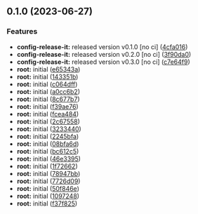 

## 0.1.0 (2023-06-27)


### Features

* **config-release-it:** released version v0.1.0 [no ci] ([4cfa016](https://github.com/thejaswitricon/turbo/commit/4cfa0168b7dab9ec94268d73944dded44132fbdf))
* **config-release-it:** released version v0.2.0 [no ci] ([3f90da0](https://github.com/thejaswitricon/turbo/commit/3f90da09cf3ad274b3bd844e0ddf4baa6ee2a5f7))
* **config-release-it:** released version v0.3.0 [no ci] ([c7e64f9](https://github.com/thejaswitricon/turbo/commit/c7e64f9fce12cbda13c0692640056f0383a00ee6))
* **root:** initial ([e65343a](https://github.com/thejaswitricon/turbo/commit/e65343a6573d903b6c9d2f8416bd5a242f75d44c))
* **root:** initial ([143351b](https://github.com/thejaswitricon/turbo/commit/143351bbf0695270e7b01d27ab195da9ace6ded7))
* **root:** initial ([c064dff](https://github.com/thejaswitricon/turbo/commit/c064dffaacbdf5d2a241acfcdc499c76197df53e))
* **root:** initial ([a0cc6b2](https://github.com/thejaswitricon/turbo/commit/a0cc6b20fe2d69b12e0e4b3e9403d834a668e5fe))
* **root:** initial ([8c677b7](https://github.com/thejaswitricon/turbo/commit/8c677b702998cdaa4fc52eaaac0de4283d0d00cf))
* **root:** initial ([f39ae76](https://github.com/thejaswitricon/turbo/commit/f39ae7683800990a73ccac9de712ac1702782343))
* **root:** initial ([fcea484](https://github.com/thejaswitricon/turbo/commit/fcea484a1caa6d25938e0e2e66aed2aefb742ff9))
* **root:** initial ([2c67558](https://github.com/thejaswitricon/turbo/commit/2c67558a0b5acca7d2da6a61731814fe58c99703))
* **root:** initial ([3233440](https://github.com/thejaswitricon/turbo/commit/3233440f08899b0a29862f7a96b204022fa33e3d))
* **root:** initial ([2245bfa](https://github.com/thejaswitricon/turbo/commit/2245bfa56fe20874df89117f4d4a954adb27f1a8))
* **root:** initial ([08bfa6d](https://github.com/thejaswitricon/turbo/commit/08bfa6d72041092f1c0f19e3bb4103908d778b68))
* **root:** initial ([bc612c5](https://github.com/thejaswitricon/turbo/commit/bc612c54b8b161b60692ecfb567a9eaa9f7b2a5e))
* **root:** initial ([46e3395](https://github.com/thejaswitricon/turbo/commit/46e3395b7e28801c147da97e960dfd8a6f544556))
* **root:** initial ([1f72662](https://github.com/thejaswitricon/turbo/commit/1f7266234fd72e1c65ba347821d60f42e15d19d6))
* **root:** initial ([78947bb](https://github.com/thejaswitricon/turbo/commit/78947bbd658ab00894a73387c38ae8c79cec971e))
* **root:** initial ([7726d09](https://github.com/thejaswitricon/turbo/commit/7726d0980240296b2600f61d5aa67888db2a9c94))
* **root:** initial ([50f846e](https://github.com/thejaswitricon/turbo/commit/50f846e508d846febc260f65c78d2abb008e2645))
* **root:** initial ([1097248](https://github.com/thejaswitricon/turbo/commit/109724801fb88bff07039fd3d1ff157f0e8c122c))
* **root:** initial ([f37f825](https://github.com/thejaswitricon/turbo/commit/f37f8254339ff149b296f1e4b86e3afef576a547))